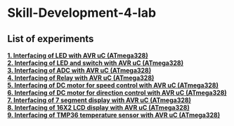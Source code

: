 # Skill-Development-4-lab
## List of experiments

[**1. Interfacing of LED with AVR uC (ATmega328)**](https://www.tinkercad.com/things/jtl1X2aekNT)<br>
[**2. Interfacing of LED and switch with AVR uC (ATmega328)**](https://www.tinkercad.com/things/lzrv6cu9xSL)<br>
[**3. Interfacing of ADC with AVR uC (ATmega328)**](https://www.tinkercad.com/things/ceYyJmLkNKk)<br>
[**4. Interfacing of Relay with AVR uC (ATmega328)**]( https://www.tinkercad.com/things/1xImGr5jxl0 )<br>
[**5. Interfacing of DC motor for speed control with AVR uC (ATmega328)**]( https://www.tinkercad.com/things/ep2MMUuaMqx )<br>
[**6. Interfacing of DC motor for direction control with AVR uC (ATmega328)**]( https://www.tinkercad.com/things/gtQRsdYXsQm )<br>
[**7. Interfacing of 7 segment display with AVR uC (ATmega328)**]( https://www.tinkercad.com/things/7B2fdUL7QRE )<br>
[**8. Interfacing of 16X2 LCD display with AVR uC (ATmega328)**]( https://www.tinkercad.com/things/4DrfPf4FTrQ )<br>
[**9. Interfacing of TMP36 temperature sensor with AVR uC (ATmega328)**]( https://www.tinkercad.com/things/gINTSeftFmn )
    
